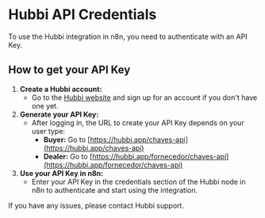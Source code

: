 # Hubbi API Credentials

To use the Hubbi integration in n8n, you need to authenticate with an API Key.

## How to get your API Key

1. **Create a Hubbi account:**
   - Go to the [Hubbi website](https://hubbi.app) and sign up for an account if you don't have one yet.
2. **Generate your API Key:**
   - After logging in, the URL to create your API Key depends on your user type:
     - **Buyer:** Go to [https://hubbi.app/chaves-api](https://hubbi.app/chaves-api)
     - **Dealer:** Go to [https://hubbi.app/fornecedor/chaves-api](https://hubbi.app/fornecedor/chaves-api)
3. **Use your API Key in n8n:**
   - Enter your API Key in the credentials section of the Hubbi node in n8n to authenticate and start using the integration.

If you have any issues, please contact Hubbi support.
